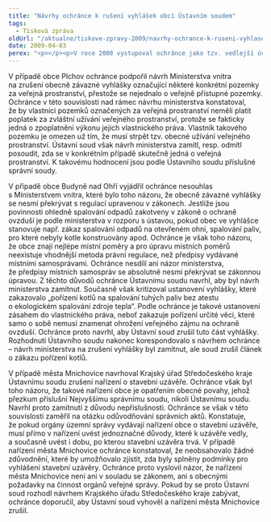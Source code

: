 ```yaml
---
title: "Návrhy ochránce k rušení vyhlášek obcí Ústavním soudem"
tags:
  - Tisková zpráva
oldUrl: "/aktualne/tiskove-zpravy-2009/navrhy-ochrance-k-ruseni-vyhlasek-obci-ustavnim-soudem"
date: 2009-04-03
perex: "<p></p><p>V roce 2008 vystupoval ochránce jako tzv. vedlejší účastník v řízeních u Ústavního soudu o návrzích na zrušení tří obecně závazných vyhlášek obcí. Jednalo se o vyhlášku o místních poplatcích obce Plchov, jejíž zrušení navrhovalo Ministerstvo vnitra, o vyhlášku města Budyně nad Ohří o stanovení podmínek pro spalování tuhých paliv, jejíž zrušení rovněž navrhlo Ministerstvo vnitra, a o návrh Krajského úřadu Středočeského kraje na zrušení nařízení města Mnichovice o stavební uzávěře.</p>"
---
```


<!-- imported from the old website -->

<p>V případě obce Plchov ochránce podpořil návrh Ministerstva vnitra na zrušení obecně závazné vyhlášky označující některé konkrétní pozemky za veřejná prostranství, přestože se nejednalo o veřejně přístupné pozemky. Ochránce v této souvislosti nad rámec návrhu ministerstva konstatoval, že by vlastníci pozemků označených za veřejná prostranství neměli platit poplatek za zvláštní užívání veřejného prostranství, protože se fakticky jedná o zpoplatnění výkonu jejich vlastnického práva. Vlastník takového pozemku je omezen už tím, že musí strpět tzv. obecné užívání veřejného prostranství. Ústavní soud však návrh ministerstva zamítl, resp. odmítl posoudit, zda se v konkrétním případě skutečně jedná o veřejná prostranství. K takovému hodnocení jsou podle Ústavního soudu příslušné správní soudy.</p><p class="Normln-web" style="TEXT-DECORATION: none">V případě obce Budyně nad Ohří vyjádřil ochránce nesouhlas s Ministerstvem vnitra, které bylo toho názoru, že obecně závazné vyhlášky se nesmí překrývat s regulací upravenou v zákonech. Jestliže jsou povinnosti ohledně spalování odpadů zakotveny v zákoně o ochraně ovzduší je podle ministerstva v rozporu s ústavou, pokud obec ve vyhlášce stanovuje např. zákaz spalování odpadů na otevřeném ohni, spalování paliv, pro které nebyly kotle konstruovány apod. Ochránce je však toho názoru, že obce znají nejlépe místní poměry a pro úpravu místních poměrů neexistuje vhodnější metoda právní regulace, než předpisy vydávané místními samosprávami. Ochránce nesdílí ani názor ministerstva, že předpisy místních samospráv se absolutně nesmí překrývat se zákonnou úpravou. Z těchto důvodů ochránce Ústavnímu soudu navrhl, aby byl návrh ministerstva zamítnut. Současně však kritizoval ustanovení vyhlášky, které zakazovalo „pořízení kotlů na spalování tuhých paliv bez atestu o ekologickém spalování zdroje tepla“. Podle ochránce je takové ustanovení zásahem do vlastnického práva, neboť zakazuje pořízení určité věci, které samo o sobě nemusí znamenat ohrožení veřejného zájmu na ochraně ovzduší. Ochránce proto navrhl, aby Ústavní soud zrušil tuto část vyhlášky. Rozhodnutí Ústavního soudu nakonec korespondovalo s návrhem ochránce – návrh ministerstva na zrušení vyhlášky byl zamítnut, ale soud zrušil článek o zákazu pořízení kotlů.</p><p class="Normln-web" style="TEXT-DECORATION: none">V případě města Mnichovice navrhoval Krajský úřad Středočeského kraje Ústavnímu soudu zrušení nařízení o stavební uzávěře. Ochránce však byl toho názoru, že takové nařízení obce je opatřením obecné povahy, jehož přezkum příslušní Nejvyššímu správnímu soudu, nikoli Ústavnímu soudu. Navrhl proto zamítnutí z důvodu nepříslušnosti. Ochránce se však v této souvislosti zaměřil na otázku odůvodňování správních aktů. Konstatuje, že pokud orgány územní správy vydávají nařízení obce o stavební uzávěře, musí přímo v nařízení uvést jednoznačné důvody, které k uzávěře vedly, a současně uvést i dobu, po kterou stavební uzávěra trvá. V případě nařízení města Mnichovice ochránce konstatoval, že neobsahovalo žádné zdůvodnění, které by umožňovalo zjistit, zda byly splněny podmínky pro vyhlášení stavební uzávěry. Ochránce proto vyslovil názor, že nařízení města Mnichovice není ani v souladu se zákonem, ani s obecnými požadavky na činnost orgánů veřejné správy. Pokud by se proto Ústavní soud rozhodl návrhem Krajského úřadu Středočeského kraje zabývat, ochránce doporučil, aby Ústavní soud vyhověl a nařízení města Mnichovice zrušil.</p><p class="Normln"> </p>
